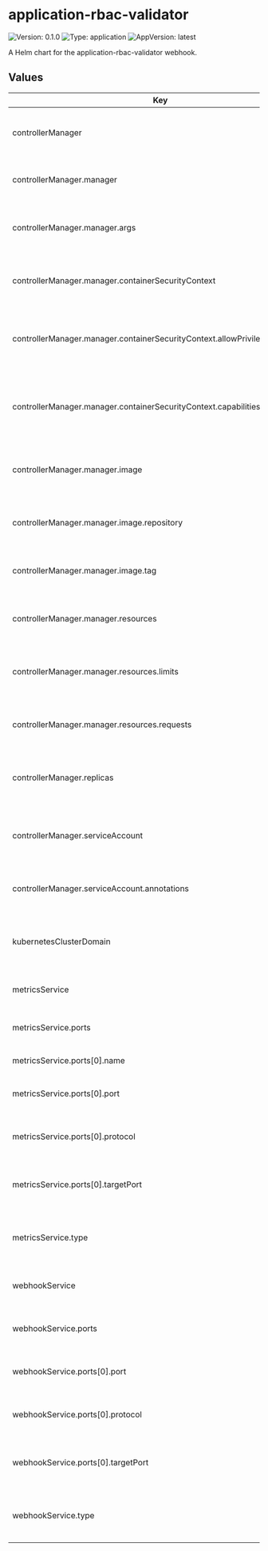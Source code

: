 # application-rbac-validator

![Version: 0.1.0](https://img.shields.io/badge/Version-0.1.0-informational?style=flat-square) ![Type: application](https://img.shields.io/badge/Type-application-informational?style=flat-square) ![AppVersion: latest](https://img.shields.io/badge/AppVersion-latest-informational?style=flat-square)

A Helm chart for the application-rbac-validator webhook.

## Values

| Key | Type | Default | Description |
|-----|------|---------|-------------|
| controllerManager | object | `{"manager":{"args":["--leader-elect","--health-probe-bind-address=:8081"],"containerSecurityContext":{"allowPrivilegeEscalation":false,"capabilities":{"drop":["ALL"]}},"image":{"repository":"controller","tag":"latest"},"resources":{"limits":{"cpu":"500m","memory":"128Mi"},"requests":{"cpu":"10m","memory":"64Mi"}}},"replicas":1,"serviceAccount":{"annotations":{}}}` | Configuration for the controller manager. |
| controllerManager.manager | object | `{"args":["--leader-elect","--health-probe-bind-address=:8081"],"containerSecurityContext":{"allowPrivilegeEscalation":false,"capabilities":{"drop":["ALL"]}},"image":{"repository":"controller","tag":"latest"},"resources":{"limits":{"cpu":"500m","memory":"128Mi"},"requests":{"cpu":"10m","memory":"64Mi"}}}` | Manager-specific settings within the controller. |
| controllerManager.manager.args | list | `["--leader-elect","--health-probe-bind-address=:8081"]` | Command-line arguments passed to the manager container. |
| controllerManager.manager.containerSecurityContext | object | `{"allowPrivilegeEscalation":false,"capabilities":{"drop":["ALL"]}}` | Container security context for the manager container. |
| controllerManager.manager.containerSecurityContext.allowPrivilegeEscalation | bool | `false` | Specifies whether a process can gain more privileges than its parent. |
| controllerManager.manager.containerSecurityContext.capabilities | object | `{"drop":["ALL"]}` | Capabilities to drop from the container. Dropping ALL removes all default capabilities. |
| controllerManager.manager.image | object | `{"repository":"controller","tag":"latest"}` | Image configuration for the manager container. |
| controllerManager.manager.image.repository | string | `"controller"` | The repository of the manager container image. |
| controllerManager.manager.image.tag | string | `"latest"` | The tag of the manager container image. |
| controllerManager.manager.resources | object | `{"limits":{"cpu":"500m","memory":"128Mi"},"requests":{"cpu":"10m","memory":"64Mi"}}` | Resource requests and limits for the manager container. |
| controllerManager.manager.resources.limits | object | `{"cpu":"500m","memory":"128Mi"}` | CPU and memory limits for the manager container. |
| controllerManager.manager.resources.requests | object | `{"cpu":"10m","memory":"64Mi"}` | CPU and memory requests for the manager container. |
| controllerManager.replicas | int | `1` | The number of replicas for the controller manager deployment. |
| controllerManager.serviceAccount | object | `{"annotations":{}}` | Service account configuration for the controller manager. |
| controllerManager.serviceAccount.annotations | object | `{}` | Annotations to add to the service account. |
| kubernetesClusterDomain | string | `"cluster.local"` | The Kubernetes cluster domain. Defaults to 'cluster.local'. |
| metricsService | object | `{"ports":[{"name":"https","port":8443,"protocol":"TCP","targetPort":8443}],"type":"ClusterIP"}` | Configuration for the metrics service. |
| metricsService.ports | list | `[{"name":"https","port":8443,"protocol":"TCP","targetPort":8443}]` | List of ports to expose for the metrics service. |
| metricsService.ports[0].name | string | `"https"` | The name of the port. |
| metricsService.ports[0].port | int | `8443` | The port number exposed by the service. |
| metricsService.ports[0].protocol | string | `"TCP"` | The protocol used by the port (e.g., TCP, UDP, SCTP). |
| metricsService.ports[0].targetPort | int | `8443` | The target port on the pods to which the service sends traffic. |
| metricsService.type | string | `"ClusterIP"` | The type of service (e.g., ClusterIP, NodePort, LoadBalancer). |
| webhookService | object | `{"ports":[{"port":443,"protocol":"TCP","targetPort":9443}],"type":"ClusterIP"}` | Configuration for the webhook service. |
| webhookService.ports | list | `[{"port":443,"protocol":"TCP","targetPort":9443}]` | List of ports to expose for the webhook service. |
| webhookService.ports[0].port | int | `443` | The port number exposed by the service. |
| webhookService.ports[0].protocol | string | `"TCP"` | The protocol used by the port (e.g., TCP, UDP, SCTP). |
| webhookService.ports[0].targetPort | int | `9443` | The target port on the pods to which the service sends traffic. |
| webhookService.type | string | `"ClusterIP"` | The type of service (e.g., ClusterIP, NodePort, LoadBalancer). |

